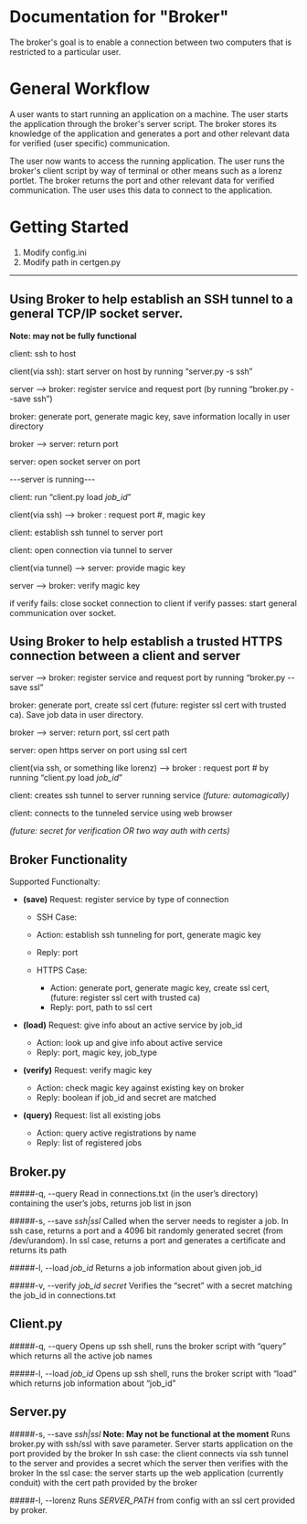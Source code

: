 # Documentation for "Broker"
The broker's goal is to enable a connection between two computers that is restricted to a particular user.
<!--More info?-->

General Workflow
=====================
<!--(features/algorithms/commands/implementation/security features)-->
<!--Image of workflow here-->
A user wants to start running an application on a machine.
The user starts the application through the broker's server script.
The broker stores its knowledge of the application and generates a port and other relevant data for verified (user specific) communication.

The user now wants to access the running application.
The user runs the broker's client script by way of terminal or other means such as a lorenz portlet.
The broker returns the port and other relevant data for verified communication.
The user uses this data to connect to the application.


Getting Started
=====================
1. Modify config.ini
2. Modify path in certgen.py

---

Using Broker to help establish an SSH tunnel to a general TCP/IP socket server.
------------------------------------------------------------------------------
**Note: may not be fully functional**

client: ssh to host

client(via ssh): start server on host by running “server.py -s ssh”

server --> broker: register service and request port (by running “broker.py --save ssh”)

broker: generate port, generate magic key, save information locally in user directory

broker --> server: return port

server: open socket server on port

---server is running---

client: run “client.py load *job_id*”

client(via ssh) --> broker : request port #, magic key

client: establish ssh tunnel to server port

client: open connection via tunnel to server

client(via tunnel) --> server: provide magic key

server --> broker: verify magic key

if verify fails: close socket connection to client
if verify passes: start general communication over socket.



Using Broker to help establish a trusted HTTPS connection between a client and server
------------------------------------------------------------------------------------------
server --> broker: register service and request port by running “broker.py --save ssl”

broker: generate port, create ssl cert (future: register ssl cert with trusted ca). Save job data in user directory.

broker --> server: return port, ssl cert path

server: open https server on port using ssl cert

client(via ssh, or something like lorenz) --> broker : request port # by running “client.py load *job_id*”

client: creates ssh tunnel to server running service *(future: automagically)*

client: connects to the tunneled service using web browser

*(future: secret for verification OR two way auth with certs)*


Broker Functionality
-------------------------
Supported Functionalty:

* **(save)** Request: register service by type of connection
    * SSH Case:
	* Action: establish ssh tunneling for port, generate magic key
	* Reply: port

    * HTTPS Case:
        * Action: generate port, generate magic key, create ssl cert, (future: register ssl cert with trusted ca)
        * Reply: port, path to ssl cert


* **(load)** Request: give info about an active service by job\_id
    * Action: look up and give info about active service
    * Reply: port, magic key, job\_type


* **(verify)** Request: verify magic key
    * Action: check magic key against existing key on broker
    * Reply: boolean if job\_id and secret are matched


* **(query)** Request: list all existing jobs
    * Action: query active registrations by name
    * Reply: list of registered jobs


Broker.py 
----------

#####-q, --query
Read in connections.txt (in the user’s directory) containing the user’s jobs, returns job list in json

#####-s, --save *ssh|ssl*
Called when the server needs to register a job. 
In ssh case, returns a port and a 4096 bit randomly generated secret (from /dev/urandom). 
In ssl case, returns a port and generates a certificate and returns its path

#####-l, --load *job_id*
Returns a job information about given job\_id

#####-v, --verify *job_id* *secret*
Verifies the “secret” with a secret matching the job\_id in connections.txt 

Client.py
----------

#####-q, --query
Opens up ssh shell, runs the broker script with “query” which returns all the active job names

#####-l, --load *job_id*
Opens up ssh shell, runs the broker script with “load” which returns job information about “job\_id”

Server.py
----------

#####-s, --save *ssh|ssl*
**Note: May not be functional at the moment**
Runs broker.py with ssh/ssl with save parameter. 
Server starts application on the port provided by the broker
In ssh case: the client connects via ssh tunnel to the server and provides a secret which the server then verifies with the broker
In the ssl case: the server starts up the web application (currently conduit) with the cert path provided by the broker

#####-l, --lorenz
Runs *SERVER_PATH* from config with an ssl cert provided by proker.
